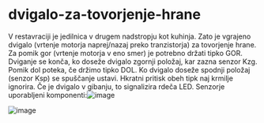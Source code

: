 # dvigalo-za-tovorjenje-hrane
V restavraciji je jedilnica v drugem nadstropju kot kuhinja. Zato je vgrajeno dvigalo (vrtenje motorja naprej/nazaj preko tranzistorja) za tovorjenje hrane. Za pomik gor (vrtenje motorja v eno smer) je potrebno držati tipko GOR. Dviganje se konča, ko doseže dvigalo zgornji položaj, kar zazna senzor Kzg. Pomik dol poteka, če držimo tipko DOL. Ko dvigalo doseže spodnji položaj (senzor Ksp) se spuščanje ustavi. Hkratni pritisk obeh tipk naj krmilje ignorira. Če je dvigalo v gibanju, to signalizira rdeča LED. Senzorje
uporabljeni komponenti:![image](https://user-images.githubusercontent.com/130037393/231946386-e2aabad5-c3f1-4590-a7b8-d8a6ccd23c6f.png)

![image](https://user-images.githubusercontent.com/130037393/231949950-84486b89-ac5d-44cb-881a-95f874f5d6eb.png)



